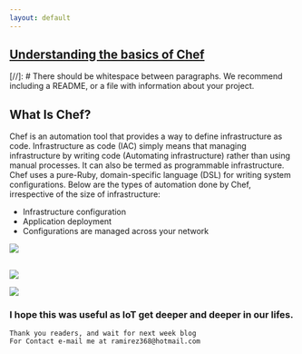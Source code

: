 ```yaml
---
layout: default
---
```



## [Understanding the basics of Chef](https://www.youtube.com/watch?v=04oITjdLtho)

[//]: #  There should be whitespace between paragraphs. We recommend including a README, or a file with information about your project.

## What Is Chef?
Chef is an automation tool that provides a way to define infrastructure as code. Infrastructure as code (IAC) simply means that managing infrastructure by writing code (Automating infrastructure) rather than using manual processes. It can also be termed as programmable infrastructure. Chef uses a pure-Ruby, domain-specific language (DSL) for writing system configurations. Below are the types of automation done by Chef, irrespective of the size of infrastructure:

* Infrastructure configuration
* Application deployment 
* Configurations are managed across your network


![](https://msystechnologies.com/wp-content/uploads/2018/04/chef.png) 

## 



![ ](https://www.ursalink.com/en/wp-content/uploads/2019/10/5G-IoT.png)



![ ](https://dl.cdn-anritsu.com/images/tm/solutions/mt1000a-05/mt1000a-5g-ecpri-01e.jpg?la=en-us) 




### I hope this was useful as IoT get deeper and deeper in our lifes.


```
Thank you readers, and wait for next week blog
For Contact e-mail me at ramirez368@hotmail.com

```
